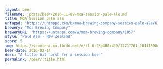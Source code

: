 ```yaml
---
layout: beer
filename: _posts/beer/2016-11-09-moa-session-pale-ale.md
title: MOA Session pale ale
untappd: "https://untappd.com/b/moa-brewing-company-session-pale-ale/611847"
brewery: "Moa Brewing Company"
breweryURL: "https://untappd.com/w/moa-brewing-company/1857"
style: "Pale Ale - New Zealand"
score: 5
img: https://scontent.xx.fbcdn.net/v/t1.0-0/p480x480/12717761_10153890412778745_1469082473536049223_n.jpg?oh=90974a5091084287a78fb6814d660523&oe=5903773D
beer-date: 2016-02-14
desc: "A little bit harsh for a session beer"
permalink: /beer/:title.html
---
```

